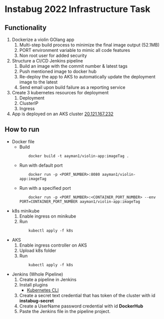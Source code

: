 # Instabug 2022 Infrastructure Task

## Functionality
1. Dockerize a violin GOlang app 
    1. Multi-step build process to minimize the final image output (52.1MB)
    2. PORT environment variable to mimic all code features 
    3. Non root user for added security
2. Structure a CI/CD Jenkins pipeline
    1. Build an image with the commit number & latest tags
    2. Push mentioned image to docker hub
    4. Re-deploy the app to AKS to automatically update the deployment image to the latest
    3. Send email upon build failure as a reporting service
3. Create 3 kubernetes resources for deployment
    1. Deployment
    2. ClusterIP
    3. Ingress
4. App is deployed on an AKS cluster [20.121.167.232](20.121.167.232)

## How to run
- Docker file
    - Build
        ``` shell
            docker build -t aayman1/violin-app:imageTag .
        ```
    - Run with default port
        ``` shell
            docker run -p <PORT_NUMBER>:8080 aayman1/violin-app:imageTag
        ```
    - Run with a specified port 
        ```shell
            docker run -p <PORT_NUMBER>:<CONTAINER_PORT_NUMBER> --env PORT=CONTAINER_PORT_NUMBER aayman1/violin-app:imageTag
        ```
- k8s minikube
    1. Enable ingress on minikube 
    2. Run
        ``` shell
            kubectl apply -f k8s 
        ```
- AKS 
    1. Enable ingress controller on AKS
    2. Upload k8s folder 
    3. Run
        ``` shell
            kubectl apply -f k8s 
        ```
- Jenkins (Whole Pipeline)
    1. Create a pipeline in Jenkins
    2. Install plugins
        - [Kubernetes CLI](https://plugins.jenkins.io/kubernetes-cli/)
    3. Create a secret text credential that has token of the cluster with id **instabug-secret**
    5. Create a UserName password credential with id **DockerHub**
    4. Paste the Jenkins file in the pipeline project.

